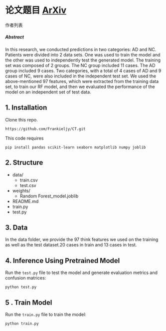 # 论文题目 [ArXiv]()

作者列表

##### **Abstract**

In this research, we conducted predictions in two categories: AD and NC. Patients were divided into 2 data sets. One was used to train the model and the other was used to independently test the generated model. The training set was composed of 2 groups. The NC group included 11 cases. The AD group included 9 cases. Two categories, with a total of 4 cases of AD and 9 cases of NC, were also included in the independent test set. We used the above-mentioned 97 features, which were extracted from the training data set, to train our RF model, and then we evaluated the performance of the model on an independent set of test data. 



## 1. Installation

Clone this repo.

`https://github.com/Frankieljy/CT.git`

This code requires 

 `pip install pandas scikit-learn seaborn matplotlib numpy joblib`

## 2. Structure

- data/
  - train.csv
  - test.csv
- weights/
  - Random Forest_model.joblib
- README.md
- train.py
- test.py

## 3. Data

 In the data folder, we provide the 97 think features we used on the training as well as the test dataset.20 cases in train and 13 cases in test.



## 4. Inference Using Pretrained Model

Run the `test.py` file to test the model and generate evaluation metrics and confusion matrices:

`python test.py`



## 5 . Train Model

Run the `train.py` file to train the model:

`python train.py`



